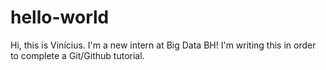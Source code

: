 # hello-world

Hi, this is Vinícius. I'm a new intern at Big Data BH!
I'm writing this in order to complete a Git/Github tutorial.
